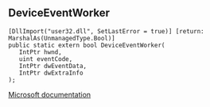 ## DeviceEventWorker

```
[DllImport("user32.dll", SetLastError = true)] [return: MarshalAs(UnmanagedType.Bool)]
public static extern bool DeviceEventWorker(
   IntPtr hwnd,
   uint eventCode,
   IntPtr dwEventData,
   IntPtr dwExtraInfo
);
```

[Microsoft documentation](https://docs.microsoft.com/en-us/windows/win32/api/winuser/nf-winuser-deviceeventworker)
